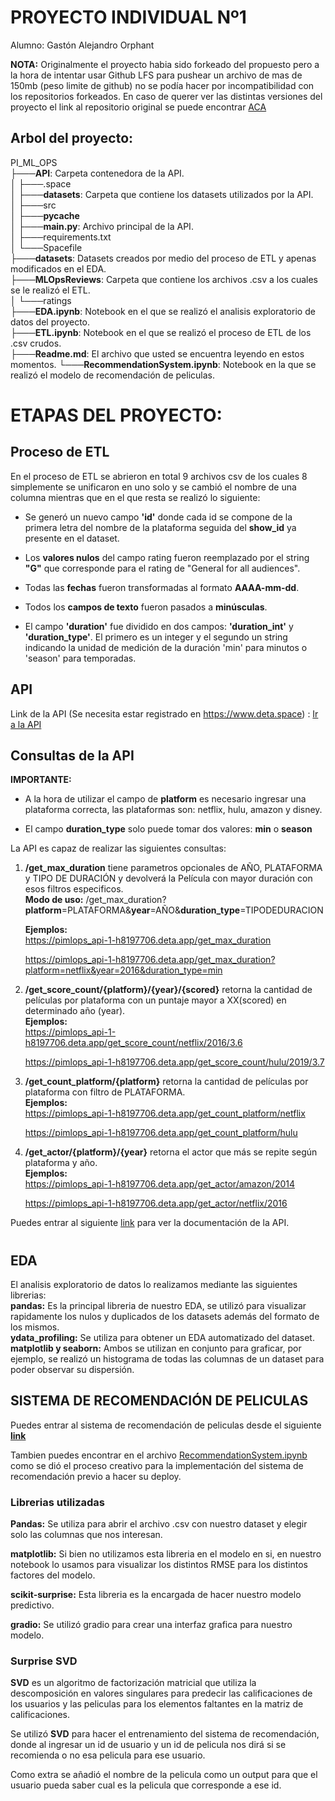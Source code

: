 # **PROYECTO INDIVIDUAL Nº1**

Alumno: Gastón Alejandro Orphant

**NOTA:** Originalmente el proyecto habia sido forkeado del propuesto pero a la hora de intentar usar Github LFS para pushear un archivo de mas de 150mb (peso limite de github) no se podía hacer por incompatibilidad con los repositorios forkeados.
En caso de querer ver las distintas versiones del proyecto el link al repositorio original se puede encontrar [ACA](https://github.com/GastonOrphant/PI_ML_OPS)

## **Arbol del proyecto:**

PI_ML_OPS                       
├───**API**: Carpeta contenedora de la API.            
│   ├───.space            
│   ├───**datasets**: Carpeta que contiene los datasets utilizados por la API.           
│   ├───src         
│   ├───__pycache__  
│   ├───**main.py**: Archivo principal de la API.    
│   ├───requirements.txt    
│   └───Spacefile  
├───**datasets**: Datasets creados por medio del proceso de ETL y apenas modificados en el EDA.                        
├───**MLOpsReviews**: Carpeta que contiene los archivos .csv a los cuales se le realizó el ETL.     
│   └───ratings       
├───**EDA.ipynb**: Notebook en el que se realizó el analisis exploratorio de datos del proyecto.  
├───**ETL.ipynb**: Notebook en el que se realizó el proceso de ETL de los .csv crudos.  
├───**Readme.md**: El archivo que usted se encuentra leyendo en estos momentos.
└───**RecommendationSystem.ipynb**: Notebook en la que se realizó el modelo de recomendación de peliculas.

# **ETAPAS DEL PROYECTO:**

## **Proceso de ETL**

En el proceso de ETL se abrieron en total 9 archivos csv de los cuales 8 simplemente se unificaron en uno solo y se cambió el nombre de una columna mientras que en el que resta se realizó lo siguiente:

- Se generó un nuevo campo **'id'** donde cada id se compone de la primera letra del nombre de la plataforma seguida del **show_id** ya presente en el dataset.

- Los **valores nulos** del campo rating fueron reemplazado por el string **"G"** que corresponde para el rating de "General for all audiences".

- Todas las **fechas** fueron transformadas al formato **AAAA-mm-dd**.

- Todos los **campos de texto** fueron pasados a **minúsculas**.

- El campo **'duration'** fue dividido en dos campos: **'duration_int'** y **'duration_type'**. El primero es un integer y el segundo un string indicando la unidad de medición de la duración 'min' para minutos o 'season' para temporadas.

## **API**

Link de la API (Se necesita estar registrado en https://www.deta.space) : [Ir a la API](https://deta.space/discovery/r/fwqgctaqhm5nj923)

## **Consultas de la API**

**IMPORTANTE:**
- A la hora de utilizar el campo de **platform** es necesario ingresar una plataforma correcta, las plataformas son: netflix, hulu, amazon y disney.

- El campo **duration_type** solo puede tomar dos valores: **min** o **season**

La API es capaz de realizar las siguientes consultas:

1. **/get_max_duration** tiene parametros opcionales de AÑO, PLATAFORMA y TIPO DE DURACIÓN y devolverá la Película con mayor duración con esos filtros especificos.         
    **Modo de uso:**
    /get_max_duration?**platform**=PLATAFORMA&**year**=AÑO&**duration_type**=TIPODEDURACION    

    **Ejemplos:**      
    https://pimlops_api-1-h8197706.deta.app/get_max_duration

    https://pimlops_api-1-h8197706.deta.app/get_max_duration?platform=netflix&year=2016&duration_type=min



2. **/get_score_count/{platform}/{year}/{scored}** retorna la cantidad de películas por plataforma con un puntaje mayor a XX(scored) en determinado año (year).  
    **Ejemplos:**     
    https://pimlops_api-1-h8197706.deta.app/get_score_count/netflix/2016/3.6

    https://pimlops_api-1-h8197706.deta.app/get_score_count/hulu/2019/3.7

3. **/get_count_platform/{platform}** retorna la cantidad de películas por plataforma con filtro de PLATAFORMA.   
    **Ejemplos:**    
    https://pimlops_api-1-h8197706.deta.app/get_count_platform/netflix

    https://pimlops_api-1-h8197706.deta.app/get_count_platform/hulu


4. **/get_actor/{platform}/{year}** retorna el actor que más se repite según plataforma y año.    
    **Ejemplos:**      
    https://pimlops_api-1-h8197706.deta.app/get_actor/amazon/2014

    https://pimlops_api-1-h8197706.deta.app/get_actor/netflix/2016


 Puedes entrar al siguiente [link](https://pimlops_api-1-h8197706.deta.app/docs) para ver la documentación de la API.
#

## **EDA**

El analisis exploratorio de datos lo realizamos mediante las siguientes librerias:    
**pandas:** Es la principal libreria de nuestro EDA, se utilizó para visualizar rapidamente los nulos y duplicados de los datasets además del formato de los mismos.  
**ydata_profiling:** Se utiliza para obtener un EDA automatizado del dataset.   
**matplotlib y seaborn:** Ambos se utilizan en conjunto para graficar, por ejemplo, se realizó un histograma de todas las columnas de un dataset para poder observar su dispersión.


## **SISTEMA DE RECOMENDACIÓN DE PELICULAS**

Puedes entrar al sistema de recomendación de peliculas desde el siguiente **[link](https://huggingface.co/spaces/GastonOrphant/movies-recommendations)**

Tambien puedes encontrar en el archivo [RecommendationSystem.ipynb](RecommendationSystem.ipynb) como se dió el proceso creativo para la implementación del sistema de recomendación previo a hacer su deploy.

### **Librerias utilizadas**

**Pandas:** Se utiliza para abrir el archivo .csv con nuestro dataset y elegir solo las columnas que nos interesan.

**matplotlib:** Si bien no utilizamos esta libreria en el modelo en si, en nuestro notebook lo usamos para visualizar los distintos RMSE para los distintos factores del modelo.

**scikit-surprise:** Esta libreria es la encargada de hacer nuestro modelo predictivo.

**gradio:** Se utilizó gradio para crear una interfaz grafica para nuestro modelo.

### **Surprise SVD**

**SVD** es un algoritmo de factorización matricial que utiliza la descomposición en valores singulares para predecir las calificaciones de los usuarios y las peliculas para los elementos faltantes en la matriz de calificaciones.

Se utilizó **SVD** para hacer el entrenamiento del sistema de recomendación, donde al ingresar un id de usuario y un id de pelicula nos dirá si se recomienda o no esa pelicula para ese usuario.

Como extra se añadió el nombre de la pelicula como un output para que el usuario pueda saber cual es la pelicula que corresponde a ese id.



